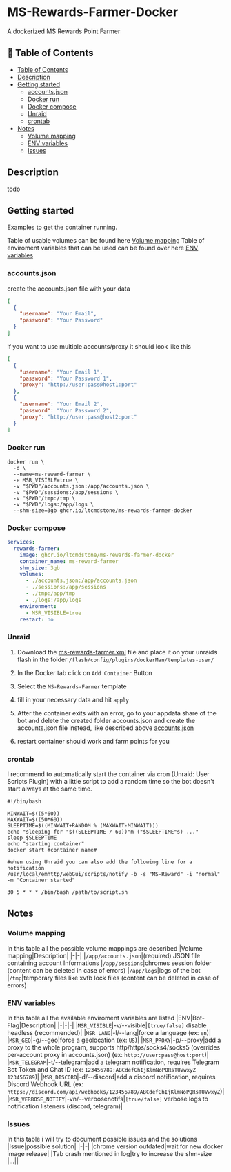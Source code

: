 # MS-Rewards-Farmer-Docker
A dockerized M$ Rewards Point Farmer


## 📖 Table of Contents
  * [Table of Contents](#---table-of-contents)
  * [Description](#description)
  * [Getting started](#getting-started)
    + [accounts.json](#accountsjson)
    + [Docker run](#docker-run)
    + [Docker compose](#docker-compose)
    + [Unraid](#unraid)
    + [crontab](#crontab)
  * [Notes](#notes)
    + [Volume mapping](#volume-mapping)
    + [ENV variables](#env-variables)
    + [Issues](#issues)

## Description
todo

## Getting started
Examples to get the container running.

Table of usable volumes can be found here [Volume mapping](#volume-mapping)
Table of enviroment variables that can be used can be found over here [ENV variables](#env-variables)

### accounts.json
   create the accounts.json file with your data

   ```json
   [
     {
       "username": "Your Email",
       "password": "Your Password"
     }
   ]
   ```

   if you want to use multiple accounts/proxy it should look like this
   
   ```json
   [
     {
       "username": "Your Email 1",
       "password": "Your Password 1",
       "proxy": "http://user:pass@host1:port"
     },
     {
       "username": "Your Email 2",
       "password": "Your Password 2",
       "proxy": "http://user:pass@host2:port"
     }
   ]
   ```

### Docker run
```shell
docker run \
  -d \
  --name=ms-reward-farmer \
  -e MSR_VISIBLE=true \
  -v "$PWD"/accounts.json:/app/accounts.json \
  -v "$PWD"/sessions:/app/sessions \
  -v "$PWD"/tmp:/tmp \
  -v "$PWD"/logs:/app/logs \
  --shm-size=3gb ghcr.io/ltcmdstone/ms-rewards-farmer-docker
```
### Docker compose
```yml
services:
  rewards-farmer:
    image: ghcr.io/ltcmdstone/ms-rewards-farmer-docker
    container_name: ms-reward-farmer
    shm_size: 3gb
    volumes:
      - ./accounts.json:/app/accounts.json
      - ./sessions:/app/sessions
      - ./tmp:/app/tmp
      - ./logs:/app/logs
    environment:
      - MSR_VISIBLE=true
    restart: no
```
### Unraid
1. Download the [ms-rewards-farmer.xml](ms-rewards-farmer.xml) file and place it on your unraids flash in the folder ```/flash/config/plugins/dockerMan/templates-user/```

2. In the Docker tab click on ```Add Container``` Button

3. Select the ```MS-Rewards-Farmer``` template

4. fill in your necessary data and hit ```apply```

5. After the container exits with an error, go to your appdata share of the bot and delete the created folder accounts.json and create the accounts.json file instead, like described above [accounts.json](#accounts.json)    

6. restart container should work and farm points for you

### crontab
I recommend to automatically start the container via cron (Unraid: User Scripts Plugin) with a little script to add a random time so the bot doesn't start always at the same time.

```shell
#!/bin/bash

MINWAIT=$((5*60))
MAXWAIT=$((50*60))
SLEEPTIME=$((MINWAIT+RANDOM % (MAXWAIT-MINWAIT)))
echo "sleeping for "$((SLEEPTIME / 60))"m ("$SLEEPTIME"s) ..." 
sleep $SLEEPTIME
echo "starting container"
docker start #container name#

#when using Unraid you can also add the following line for a notification
/usr/local/emhttp/webGui/scripts/notify -b -s "MS-Reward" -i "normal" -m "Container started"
```

```shell
30 5 * * * /bin/bash /path/to/script.sh
```

## Notes
### Volume mapping
In this table all the possible volume mappings are described
|Volume mapping|Description|
|-|-|
|```/app/accounts.json```|(required) JSON file containing account Informations
|```/app/sessions```|chromes session folder (content can be deleted in case of errors)
|```/app/logs```|logs of the bot
|```/tmp```|temporary files like xvfb lock files (content can be deleted in case of errors)

### ENV variables
In this table all the available enviroment variables are listed
|ENV|Bot-Flag|Description|
|-|-|-|
|```MSR_VISIBLE```|-v/--visible|```[true/false]``` disable headless (recommended)|
|```MSR_LANG```|-l/--lang|force a language (ex: ```en```)|
|```MSR_GEO```|-g/--geo|force a geolocation (ex: ```US```)|
|```MSR_PROXY```|-p/--proxy|add a proxy to the whole program, supports http/https/socks4/socks5 (overrides per-account proxy in accounts.json) (ex: ```http://user:pass@host:port```)|
|```MSR_TELEGRAM```|-t/--telegram|add a telegram notification, requires Telegram Bot Token and Chat ID (ex: ```123456789:ABCdefGhIjKlmNoPQRsTUVwxyZ 123456789```)|
|```MSR_DISCORD```|-d/--discord|add a discord notification, requires Discord Webhook URL (ex: ```https://discord.com/api/webhooks/123456789/ABCdefGhIjKlmNoPQRsTUVwxyZ```)|
|```MSR_VERBOSE_NOTIFY```|-vn/--verbosenotifs|```[true/false]``` verbose logs to notification listeners (discord, telegram)|

### Issues
In this table i will try to document possible issues and the solutions
|Issue|possible solution|
|-|-|
|chrome version outdated|wait for new docker image release|
|Tab crash mentioned in log|try to increase the shm-size
|...||
